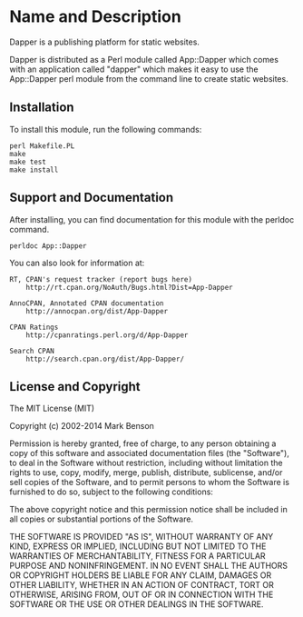 # Name and Description

Dapper is a publishing platform for static websites.

Dapper is distributed as a Perl module called App::Dapper which comes with an
application called "dapper" which makes it easy to use the App::Dapper perl
module from the command line to create static websites.

## Installation

To install this module, run the following commands:

	perl Makefile.PL
	make
	make test
	make install

## Support and Documentation

After installing, you can find documentation for this module with the
perldoc command.

    perldoc App::Dapper

You can also look for information at:

    RT, CPAN's request tracker (report bugs here)
        http://rt.cpan.org/NoAuth/Bugs.html?Dist=App-Dapper

    AnnoCPAN, Annotated CPAN documentation
        http://annocpan.org/dist/App-Dapper

    CPAN Ratings
        http://cpanratings.perl.org/d/App-Dapper

    Search CPAN
        http://search.cpan.org/dist/App-Dapper/

## License and Copyright

The MIT License (MIT)

Copyright (c) 2002-2014 Mark Benson

Permission is hereby granted, free of charge, to any person obtaining a copy
of this software and associated documentation files (the "Software"), to deal
in the Software without restriction, including without limitation the rights
to use, copy, modify, merge, publish, distribute, sublicense, and/or sell
copies of the Software, and to permit persons to whom the Software is
furnished to do so, subject to the following conditions:

The above copyright notice and this permission notice shall be included in all
copies or substantial portions of the Software.

THE SOFTWARE IS PROVIDED "AS IS", WITHOUT WARRANTY OF ANY KIND, EXPRESS OR
IMPLIED, INCLUDING BUT NOT LIMITED TO THE WARRANTIES OF MERCHANTABILITY,
FITNESS FOR A PARTICULAR PURPOSE AND NONINFRINGEMENT. IN NO EVENT SHALL THE
AUTHORS OR COPYRIGHT HOLDERS BE LIABLE FOR ANY CLAIM, DAMAGES OR OTHER
LIABILITY, WHETHER IN AN ACTION OF CONTRACT, TORT OR OTHERWISE, ARISING FROM,
OUT OF OR IN CONNECTION WITH THE SOFTWARE OR THE USE OR OTHER DEALINGS IN THE
SOFTWARE.

